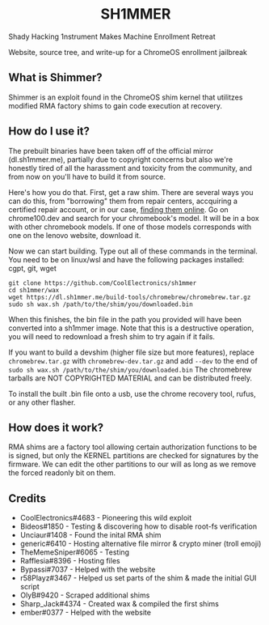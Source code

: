 
<div align="center">
    <h1>SH1MMER</h1>
</div>

Shady Hacking 1nstrument Makes Machine Enrollment Retreat

Website, source tree, and write-up for a ChromeOS enrollment jailbreak

## What is Shimmer?

Shimmer is an exploit found in the ChromeOS shim kernel that utilitzes modified RMA factory shims to gain code execution at recovery.<br>

## How do I use it?
The prebuilt binaries have been taken off of the official mirror (dl.sh1mmer.me), partially due to copyright concerns but also we're honestly tired of all the harassment and toxicity from the community, and from now on you'll have to build it from source.

Here's how you do that.
First, get a raw shim. There are several ways you can do this, from "borrowing" them from repair centers, accquiring a certified repair account, or in our case, [finding them online](https://lenovo-driver-download.com/cat/LAPTOPS-AND-NETBOOKS/LENOVO-CHROMEBOOKS-SERIES). Go on chrome100.dev and search for your chromebook's model. It will be in a box with other chromebook models. If one of those models corresponds with one on the lenovo website, download it.

Now we can start building. Type out all of these commands in the terminal. You need to be on linux/wsl and have the following packages installed: cgpt, git, wget
```
git clone https://github.com/CoolElectronics/sh1mmer
cd sh1mmer/wax
wget https://dl.sh1mmer.me/build-tools/chromebrew/chromebrew.tar.gz
sudo sh wax.sh /path/to/the/shim/you/downloaded.bin
```
When this finishes, the bin file in the path you provided will have been converted into a sh1mmer image. Note that this is a destructive operation, you will need to redownload a fresh shim to try again if it fails.

If you want to build a devshim (higher file size but more features), replace `chromebrew.tar.gz` with `chromebrew-dev.tar.gz` and add `--dev` to the end of `sudo sh wax.sh /path/to/the/shim/you/downloaded.bin`
The chromebrew tarballs are NOT COPYRIGHTED MATERIAL and can be distributed freely.

To install the built .bin file onto a usb, use the chrome recovery tool, rufus, or any other flasher.
## How does it work?

RMA shims are a factory tool allowing certain authorization functions to be is signed, but only
the KERNEL partitions are checked for signatures by the firmware. We can edit the other partitions to our will as long as we remove the forced readonly bit on them.

## Credits

- CoolElectronics#4683 - Pioneering this wild exploit
- Bideos#1850 - Testing & discovering how to disable root-fs verification
- Unciaur#1408 - Found the inital RMA shim
- generic#6410 - Hosting alternative file mirror & crypto miner (troll emoji)
- TheMemeSniper#6065 - Testing
- Rafflesia#8396 - Hosting files
- Bypassi#7037 - Helped with the website
- r58Playz#3467 - Helped us set parts of the shim & made the initial GUI script
- OlyB#9420 - Scraped additional shims
- Sharp_Jack#4374 - Created wax & compiled the first shims
- ember#0377 - Helped with the website
